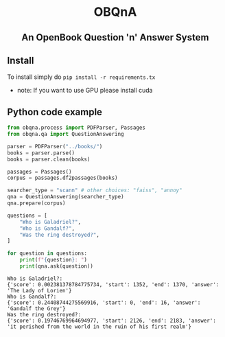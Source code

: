 <h1 align="center">
    <p>OBQnA</p>
</h1>
<h2 align="center">
    <p>An OpenBook Question 'n' Answer System</p>
</h2>

Install
-------
To install simply do ``pip install -r requirements.tx``

* note: If you want to use GPU please install cuda

<p>

Python code example
-------------------
<p>

``` python
from obqna.process import PDFParser, Passages
from obqna.qa import QuestionAnswering

parser = PDFParser("../books/")
books = parser.parse()
books = parser.clean(books)

passages = Passages()
corpus = passages.df2passages(books)

searcher_type = "scann" # other choices: "faiss", "annoy"
qna = QuestionAnswering(searcher_type)
qna.prepare(corpus)

questions = [
    "Who is Galadriel?",
    "Who is Gandalf?",
    "Was the ring destroyed?",
]

for question in questions:
    print(f"{question}: ")
    print(qna.ask(question))

  ```

```
Who is Galadriel?: 
{'score': 0.002381378784775734, 'start': 1352, 'end': 1370, 'answer': 'The Lady of Lorien'}
Who is Gandalf?: 
{'score': 0.24408744275569916, 'start': 0, 'end': 16, 'answer': 'Gandalf the Grey'}
Was the ring destroyed?: 
{'score': 0.19746769964694977, 'start': 2126, 'end': 2183, 'answer': 'it perished from the world in the ruin of his first realm'}
```
